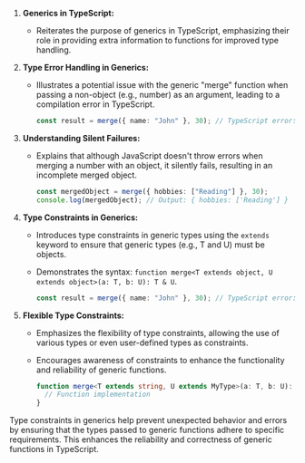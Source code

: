 1. **Generics in TypeScript:**

   - Reiterates the purpose of generics in TypeScript, emphasizing their role in providing extra information to functions for improved type handling.

2. **Type Error Handling in Generics:**

   - Illustrates a potential issue with the generic "merge" function when passing a non-object (e.g., number) as an argument, leading to a compilation error in TypeScript.

     ```typescript
     const result = merge({ name: "John" }, 30); // TypeScript error: Argument of type 'number' is not assignable to parameter of type 'object'.
     ```

3. **Understanding Silent Failures:**

   - Explains that although JavaScript doesn't throw errors when merging a number with an object, it silently fails, resulting in an incomplete merged object.

     ```typescript
     const mergedObject = merge({ hobbies: ["Reading"] }, 30);
     console.log(mergedObject); // Output: { hobbies: ['Reading'] }
     ```

4. **Type Constraints in Generics:**

   - Introduces type constraints in generic types using the `extends` keyword to ensure that generic types (e.g., T and U) must be objects.
   - Demonstrates the syntax: `function merge<T extends object, U extends object>(a: T, b: U): T & U`.

     ```typescript
     const result = merge({ name: "John" }, 30); // TypeScript error: Argument of type 'number' is not assignable to parameter of type 'object'.
     ```

5. **Flexible Type Constraints:**

   - Emphasizes the flexibility of type constraints, allowing the use of various types or even user-defined types as constraints.
   - Encourages awareness of constraints to enhance the functionality and reliability of generic functions.

     ```typescript
     function merge<T extends string, U extends MyType>(a: T, b: U): T & U {
       // Function implementation
     }
     ```

Type constraints in generics help prevent unexpected behavior and errors by ensuring that the types passed to generic functions adhere to specific requirements. This enhances the reliability and correctness of generic functions in TypeScript.
